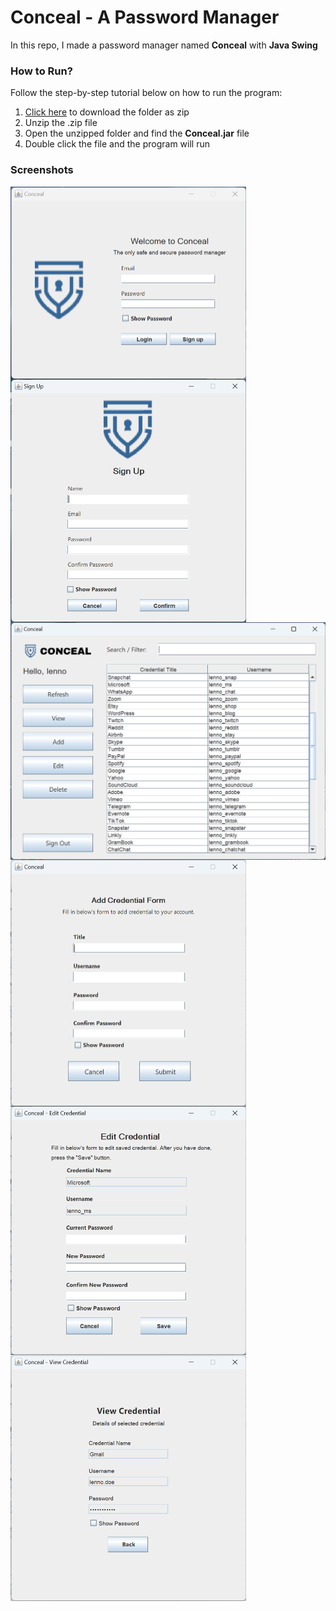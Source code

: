 # Conceal - A Password Manager

In this repo, I made a password manager named **Conceal** with **Java Swing**



### How to Run?

Follow the step-by-step tutorial below on how to run the program:

1. [Click here](https://github.com/aubertlenno/Conceal/archive/refs/heads/main.zip) to download the folder as zip
2. Unzip the .zip file
3. Open the unzipped folder and find the **Conceal.jar** file
4. Double click the file and the program will run



### Screenshots

<img src="screenshots\login-window.png" alt="login-window" style="zoom: 50%;" align="left"/>

<img src="screenshots\signup-window.png" alt="signup-window" style="zoom: 50%;" align="left"/>

<img src="screenshots\home-window.png" alt="home-window" style="zoom: 50%;" align="left"/>

<img src="screenshots\addcredential-window.png" alt="addcredential-window" style="zoom: 50%;" align="left" />

<img src="screenshots\editcredential-window.png" alt="editcredential-window" style="zoom: 50%;" align="left"/>

<img src="screenshots\viewcredential-window.png" alt="viewcredential-window" style="zoom: 50%;" align="left"/>